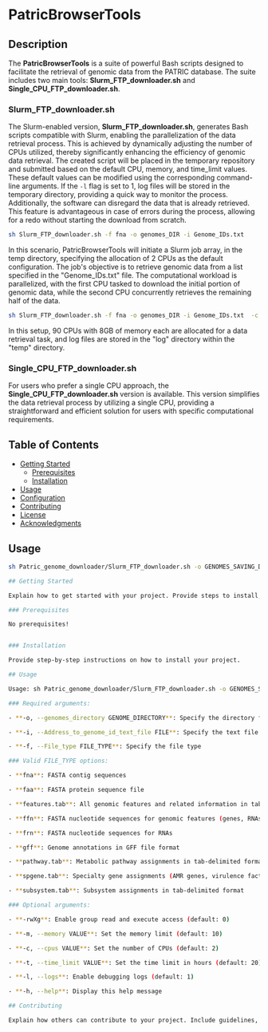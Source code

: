 # PatricBrowserTools

## Description

The **PatricBrowserTools** is a suite of powerful Bash scripts designed to facilitate the retrieval of genomic data from the PATRIC database. The suite includes two main tools: **Slurm_FTP_downloader.sh** and **Single_CPU_FTP_downloader.sh**.

### Slurm_FTP_downloader.sh

The Slurm-enabled version, **Slurm_FTP_downloader.sh**, generates Bash scripts compatible with Slurm, enabling the parallelization of the data retrieval process. This is achieved by dynamically adjusting the number of CPUs utilized, thereby significantly enhancing the efficiency of genomic data retrieval. The created script will be placed in the temporary repository and submitted based on the default CPU, memory, and time_limit values. These default values can be modified using the corresponding command-line arguments. If the `-l` flag is set to 1, log files will be stored in the temporary directory, providing a quick way to monitor the process. Additionally, the software can disregard the data that is already retrieved. This feature is advantageous in case of errors during the process, allowing for a redo without starting the download from scratch.

```bash
sh Slurm_FTP_downloader.sh -f fna -o genomes_DIR -i Genome_IDs.txt
```
In this scenario, PatricBrowserTools will initiate a Slurm job array, in the temp directory, specifying the allocation of 2 CPUs as the default configuration. The job's objective is to retrieve genomic data from a list specified in the "Genome_IDs.txt" file. The computational workload is parallelized, with the first CPU tasked to download the initial portion of genomic data, while the second CPU concurrently retrieves the remaining half of the data. 

```bash
sh Slurm_FTP_downloader.sh -f fna -o genomes_DIR -i Genome_IDs.txt  -c 90 -m 8 -l 1
```
In this setup, 90 CPUs with 8GB of memory each are allocated for a data retrieval task, and log files are stored in the "log" directory within the "temp" directory. 

### Single_CPU_FTP_downloader.sh

For users who prefer a single CPU approach, the **Single_CPU_FTP_downloader.sh** version is available. This version simplifies the data retrieval process by utilizing a single CPU, providing a straightforward and efficient solution for users with specific computational requirements.



## Table of Contents

- [Getting Started](#getting-started)
  - [Prerequisites](#prerequisites)
  - [Installation](#installation)
- [Usage](#usage)
- [Configuration](#configuration)
- [Contributing](#contributing)
- [License](#license)
- [Acknowledgments](#acknowledgments)

## Usage

```bash
sh Patric_genome_downloader/Slurm_FTP_downloader.sh -o GENOMES_SAVING_DIRECTORY -i ADDRESS_TO_GENOME_ID_TEXT_FILE -f FILE_TYPE [options]

## Getting Started

Explain how to get started with your project. Provide steps to install, configure, and use the project.

### Prerequisites

No prerequisites! 


### Installation

Provide step-by-step instructions on how to install your project.

## Usage

Usage: sh Patric_genome_downloader/Slurm_FTP_downloader.sh -o GENOMES_SAVING_DIRECTORY -i ADDRESS_TO_GENOME_ID_TEXT_FILE -f FILE_TYPE [options]

### Required arguments:

- **-o, --genomes_directory GENOME_DIRECTORY**: Specify the directory for store downloaded genomes

- **-i, --Address_to_genome_id_text_file FILE**: Specify the text file containing genome IDs

- **-f, --File_type FILE_TYPE**: Specify the file type

### Valid FILE_TYPE options:

- **fna**: FASTA contig sequences

- **faa**: FASTA protein sequence file

- **features.tab**: All genomic features and related information in tab-delimited format

- **ffn**: FASTA nucleotide sequences for genomic features (genes, RNAs, etc.)

- **frn**: FASTA nucleotide sequences for RNAs

- **gff**: Genome annotations in GFF file format

- **pathway.tab**: Metabolic pathway assignments in tab-delimited format

- **spgene.tab**: Specialty gene assignments (AMR genes, virulence factors, essential genes, etc.) in tab-delimited format

- **subsystem.tab**: Subsystem assignments in tab-delimited format

### Optional arguments:

- **-rwXg**: Enable group read and execute access (default: 0)

- **-m, --memory VALUE**: Set the memory limit (default: 10)

- **-c, --cpus VALUE**: Set the number of CPUs (default: 2)

- **-t, --time_limit VALUE**: Set the time limit in hours (default: 20)

- **-l, --logs**: Enable debugging logs (default: 1)

- **-h, --help**: Display this help message

## Contributing

Explain how others can contribute to your project. Include guidelines, code of conduct, etc.

